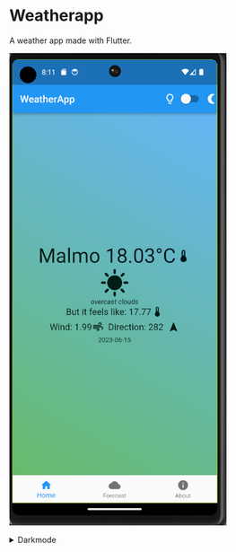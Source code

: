 # Weatherapp

A weather app made with Flutter.

![Weatherapp](/images/weatherapp.png)
<details>
  <summary>Darkmode</summary>
  
![](https://media.giphy.com/media/v1.Y2lkPTc5MGI3NjExNTVoMjhzanJyOWVrZ3R5dnI0dG13bzdvMzVkaGt6bXk3NWFuOW1kbSZlcD12MV9pbnRlcm5hbF9naWZfYnlfaWQmY3Q9Zw/XmMKiRoXNt0l3qgcuI/giphy.gif)

</details>
